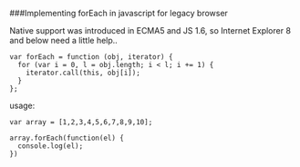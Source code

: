 ###Implementing forEach in javascript for legacy browser


Native support was introduced in ECMA5 and JS 1.6, so Internet Explorer 8 and below need a little help..


```
var forEach = function (obj, iterator) {
  for (var i = 0, l = obj.length; i < l; i += 1) {
    iterator.call(this, obj[i]);
  }
};
```

usage: 


```
var array = [1,2,3,4,5,6,7,8,9,10];

array.forEach(function(el) {
  console.log(el);
})
```